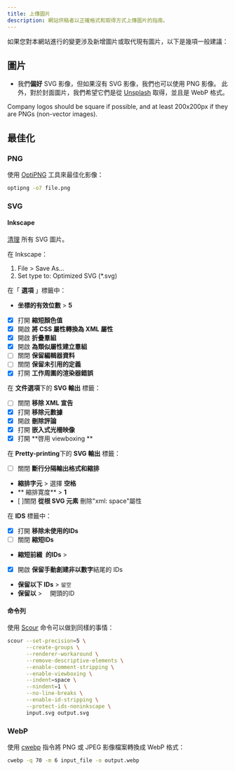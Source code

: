 ```yaml
---
title: 上傳圖片
description: 網站供稿者以正確格式和取得方式上傳圖片的指南。
---
```


如果您對本網站進行的變更涉及新增圖片或取代現有圖片，以下是幾項一般建議：

## 圖片

- 我們**偏好** SVG 影像，但如果沒有 SVG 影像，我們也可以使用 PNG 影像。 此外，對於封面圖片，我們希望它們是從 [Unsplash](https://unsplash.com) 取得，並且是 WebP 格式。

Company logos should be square if possible, and at least 200x200px if they are PNGs (non-vector images).

## 最佳化

### PNG

使用 [OptiPNG](https://sourceforge.net/projects/optipng) 工具來最佳化影像：

```bash
optipng -o7 file.png
```

### SVG

#### Inkscape

[清理](https://github.com/scour-project/scour) 所有 SVG 圖片。

在 Inkscape：

1. File > Save As...
2. Set type to: Optimized SVG (*.svg)

在「 **選項** 」標籤中：

- **坐標的有效位數** > **5**
- [x] 打開 **縮短顏色值**
- [x] 開啟 **將 CSS 屬性轉換為 XML 屬性**
- [x] 開啟 **折疊羣組**
- [x] 開啟 **為類似屬性建立羣組**
- [ ] 關閉 **保留編輯器資料**
- [ ] 關閉 **保留未引用的定義**
- [x] 打開 **工作周圍的渲染器錯誤**

在 **文件選項**下的 **SVG 輸出** 標籤：

- [ ] 關閉 **移除 XML 宣告**
- [x] 打開 **移除元數據**
- [x] 開啟 **刪除評論**
- [x] 打開 **嵌入式光柵映像**
- [x] 打開 **啓用 viewboxing **

在 **Pretty-printing**下的 **SVG 輸出** 標籤：

- [ ] 關閉 **斷行分隔輸出格式和縮排**
- **縮排字元** > 選擇 **空格**
- ** 縮排寛度** > **1**
- [ ]關閉 **從根 SVG 元素** 刪除"xml: space"屬性

在 **IDS** 標籤中：

- [x] 打開 **移除未使用的IDs**
- [ ] 關閉 **縮短IDs**
- **縮短前綴` `的IDs** >
- [x] 開啟 **保留手動創建非以數字**結尾的 IDs
- **保留以下 IDs** > `留空`
- **保留以** > `  `開頭的ID</code>

#### 命令列

使用 [Scour](https://github.com/scour-project/scour) 命令可以做到同樣的事情：

```bash
scour --set-precision=5 \
      --create-groups \
      --renderer-workaround \
      --remove-descriptive-elements \
      --enable-comment-stripping \
      --enable-viewboxing \
      --indent=space \
      --nindent=1 \
      --no-line-breaks \
      --enable-id-stripping \
      --protect-ids-noninkscape \
      input.svg output.svg
```

### WebP

使用 [cwebp](https://developers.google.com/speed/webp/docs/using) 指令將 PNG 或 JPEG 影像檔案轉換成 WebP 格式：

```bash
cwebp -q 70 -m 6 input_file -o output.webp
```
